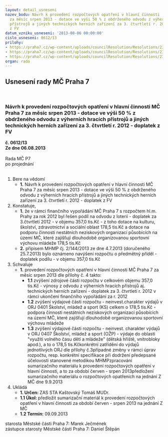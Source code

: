 ```yaml
---
layout: detail_usneseni
nazev_bodu: Návrh k provedení rozpočtových opatření v hlavní činnosti  MČ Praha 7
  za měsíc srpen 2013 - dotace ve výši 50 % z obdrženého odvodu z výherních hracích
  přístrojů a jiných technických herních zařízení za 3. čtvrtletí r. 2012 - doplatek
  z FV
datum_vzniku_usneseni: '2013-08-06 00:00:00'
cislo_usneseni: 0612/13
prilohy:
- https://praha7.cz/wp-content/uploads/councilResolution/Resolutions/23769/41-13-p1.doc
- https://praha7.cz/wp-content/uploads/councilResolution/Resolutions/23769/41-13-p2_pripis0001.pdf
- https://praha7.cz/wp-content/uploads/councilResolution/Resolutions/23769/41-13-p3_ro_2013_loterie__ur_2013_3.%c4%8dtvrtl.2012_doplatek.xls
organ: rada
---
```

<div id="ucUsn_pList" class="usn">
	<span><h2>Usnesení rady MČ Praha 7 </h2>
<br></span><div class="standBody">
<span><h3>Návrh k provedení rozpočtových opatření v hlavní činnosti  MČ Praha 7 za měsíc srpen 2013 - dotace ve výši 50 % z obdrženého odvodu z výherních hracích přístrojů a jiných technických herních zařízení za 3. čtvrtletí r. 2012 - doplatek z FV</h3></span><div class="center">
		<strong>č. 0612/13</strong><br>
	</div>
<div class="center">
		<strong>Ze dne 06.08.2013</strong><br><br>
	</div>Rada MČ P7<br> po projednání<br><br><ol>
<li>Bere na vědomí<ul><li>
<strong>1.</strong> Návrh k provedení rozpočtových opatření v hlavní činnosti  MČ Praha 7 za měsíc srpen 2013 - dotace ve výši 50 % z obdrženého odvodu z výherních hracích přístrojů a jiných technických herních zařízení za 3. čtvrtletí r. 2012 - doplatek z FV</li></ul>
</li>
<li>Konstatuje,<ul>
<li>
<strong>1.</strong> že v rámci finančního vypořádání MČ Praha 7 s rozpočtem hl.m. Prahy za rok 2012 byl řešen podíl na odvodu z loterií - doplatek za 3.čtvrtletí 2012 - v objemu 357,0 tis.Kč - z toho dotace na kulturu, školství, zdravotnictví a sociální oblast 178,5 tis.Kč a dotace na podporu činnosti nestátních neziskových organizací působících na území MČ, které zajišťují dlouhodobě organizovanou sportovní výchovu mládeže 178,5 tis.Kč </li>
<li>
<strong>2.</strong> přípisem MHMP čj. 2/144/2013 ze dne 4.7.2013 (doručeného 25.7.2013) bylo oznámeno navýšení rozpočtu o předmětný příděl - doplatek podílu - v objemu 357,0 tis.Kč</li>
</ul>
</li>
<li>Schvaluje<ul><li>
<strong>1.</strong> provedení  rozpočtových opatření v hlavní činnosti MČ Praha 7 za měsíc srpen 2013 dle přílohy č. 4  takto:<ul>
<li>
<strong>1.1</strong> zvýšení zdrojové části rozpočtu  v celkovém objemu 357,0 tis.Kč - výnosy z odvodu z výherních hracích přístrojů aj. technických herních zařízení - doplatek za 3. čtvrtletí r. 2012 v rámci ukončení finančního vypořádání za r. 2012</li>
<li>
<strong>1.2</strong> zvýšení výdajové části rozpočtu - neinvest.charakter výdajů v ORJ 0401 Školství, mládež a sport  (KS) celkem o 178,5 tis.Kč  - podpora činnosti nestátních neziskových organizací působících na území MČ, které zajišťují dlouhodobě organizovanou sportovní výchovu mládeže </li>
<li>
<strong>1.3</strong> zvýšení výdajové části rozpočtu  - neinvest. charakter výdajů v ORJ 0407 Školství, mládež a sport (OŽP) - výdaje do oblasti "využití volného času dětí a mládeže" (dětská hřiště, vnitrobloky apod.), a to o 178,5 tis.Kčkonkrétní zatřídění do výdajů jednotlivých ORJ dle přílohy č.3případné změny v rámci úprav rozpočtu, resp. konkrétní specifikace při dodržení předepsané účelovosti stanovené metodikou MHMPzpracování sumarizačního materiálu  k provedení rozpočtových opatření v hlavní činnosti, a to za období červen - srpen 2013předložení sumarizačního materiálu o rozpočtových opatřeních na jednání  Z MČ dne 9.9.2013</li>
</ul>
</li></ul>
</li>
<li>Ukládá<ul>
<li>
<strong>1. Určen: </strong>ZAS STA Kaštovský Tomáš MUDr.</li>
<li>
<strong>1.1 Úkol: </strong>předložit sumarizační materiál k provedení rozpočtových   opatření v hlavní činnosti za období červen - srpen 2013 na jednání Z MČ</li>
<li>
<strong>1.2 Termín: </strong>09.09.2013</li>
</ul>
</li>
</ol>starosta Městské části Praha 7: Marek Ječmének<br>zástupce starosty Městské části Praha 7: Daniel Štěpán 
</div>
</div>